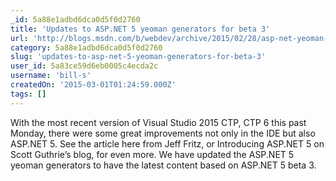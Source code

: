 ```yaml
---
_id: 5a88e1adbd6dca0d5f0d2760
title: 'Updates to ASP.NET 5 yeoman generators for beta 3'
url: 'http://blogs.msdn.com/b/webdev/archive/2015/02/28/asp-net-yeoman-generators-for-beta-3.aspx'
category: 5a88e1adbd6dca0d5f0d2760
slug: 'updates-to-asp-net-5-yeoman-generators-for-beta-3'
user_id: 5a83ce59d6eb0005c4ecda2c
username: 'bill-s'
createdOn: '2015-03-01T01:24:59.000Z'
tags: []
---
```


With the most recent version of Visual Studio 2015 CTP, CTP 6 this past Monday, there were some great improvements not only in the IDE but also ASP.NET 5. See the article here from Jeff Fritz, or Introducing ASP.NET 5 on Scott Guthrie’s blog, for even more. We have updated the ASP.NET 5 yeoman generators to have the latest content based on ASP.NET 5 beta 3.
